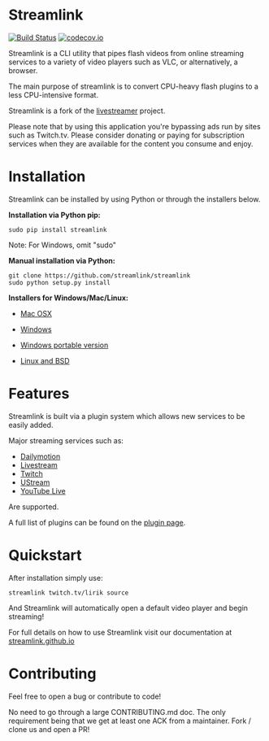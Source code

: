 # Streamlink

[![Build Status](https://travis-ci.org/streamlink/streamlink.svg?branch=master)](https://travis-ci.org/streamlink/streamlink)
[![codecov.io](http://codecov.io/github/streamlink/streamlink/coverage.svg?branch=master)](http://codecov.io/github/streamlink/streamlink?branch=master)

Streamlink is a CLI utility that pipes flash videos from online streaming services to a variety of video players such as VLC, or alternatively, a browser.

The main purpose of streamlink is to convert CPU-heavy flash plugins to a less CPU-intensive format.

Streamlink is a fork of the [livestreamer](https://github.com/chrippa/livestreamer) project.

Please note that by using this application you're bypassing ads run by
sites such as Twitch.tv. Please consider donating or paying for subscription
services when they are available for the content you consume and enjoy.

# Installation

Streamlink can be installed by using Python or through the installers below.

**Installation via Python pip:**
```
sudo pip install streamlink
```
Note: For Windows, omit "sudo"

**Manual installation via Python:**
```
git clone https://github.com/streamlink/streamlink
sudo python setup.py install
```

**Installers for Windows/Mac/Linux:**

  - [Mac OSX](https://streamlink.github.io/install.html#other-platforms)

  - [Windows](https://streamlink.github.io/install.html#windows-binaries)

  - [Windows portable version](https://streamlink.github.io/install.html#windows-portable-version)

  - [Linux and BSD](https://streamlink.github.io/install.html#linux-and-bsd-packages)

# Features

Streamlink is built via a plugin system which allows new services to be easily added.

Major streaming services such as:
  - [Dailymotion](http://dailymotion.com/live)
  - [Livestream](https://livestream.com)
  - [Twitch](http://twitch.tv)
  - [UStream](http://ustream.tv)
  - [YouTube Live](http://youtube.com)

Are supported.

A full list of plugins can be found on the [plugin page](https://streamlink.github.io/plugin_matrix.html).


# Quickstart

After installation simply use:
```
streamlink twitch.tv/lirik source
```

And Streamlink will automatically open a default video player and begin streaming!

For full details on how to use Streamlink visit our documentation at [streamlink.github.io](https://streamlink.github.io)


# Contributing

Feel free to open a bug or contribute to code!

No need to go through a large CONTRIBUTING.md doc. The only requirement being that we get at least one ACK from a maintainer. Fork / clone us and open a PR!
